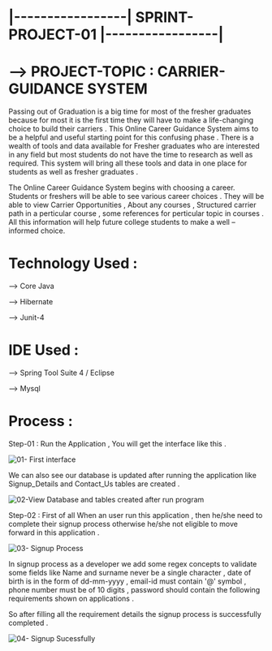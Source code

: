 # |-----------------| SPRINT-PROJECT-01 |-----------------|

# --> PROJECT-TOPIC : CARRIER-GUIDANCE SYSTEM

Passing out of Graduation is a big time for most of the fresher graduates because for most it is the first time they will have to make a life-changing choice to build their carriers . This Online Career Guidance System aims to be a helpful and useful starting point for this confusing phase . There is a wealth of tools and data available for Fresher graduates who are interested in any field but most students do not have the time to research as well as required. This system will bring all these tools and data in one place for students as well as fresher graduates .

The Online Career Guidance System begins with choosing a career. Students or freshers will be able to see various career choices . They will be able to view Carrier Opportunities , About any courses , Structured carrier path in a perticular course , some references for perticular topic in courses .  All this information will help future college students to make a well – informed choice.

# Technology Used : 
--> Core Java

--> Hibernate

--> Junit-4

# IDE Used : 
--> Spring Tool Suite 4 / Eclipse

--> Mysql

# Process :

Step-01 : Run the Application , You will get the interface like this .

![01- First interface](https://user-images.githubusercontent.com/108928939/196245857-5af0821b-7d37-444d-a81d-9272936eaddd.png)

  We can also see our database is updated after running the application like Signup_Details and Contact_Us tables are created .
  
![02-View Database and tables created after run program](https://user-images.githubusercontent.com/108928939/196247282-9e052e76-7e63-4768-9139-61a6cd11a464.png)

Step-02 : First of all When an user run this application , then he/she need to complete their signup process otherwise he/she not eligible to move forward in this application .

![03- Signup Process](https://user-images.githubusercontent.com/108928939/196334706-8c75eb2f-959f-45c7-b0d3-3b677f70872c.png)

  In signup process as a developer we add some regex concepts to validate some fields like Name and surname never be a single character , date of birth is in the form of dd-mm-yyyy , email-id must contain '@' symbol , phone number must be of 10 digits , password should contain the following requirements shown on applications .

So after filling all the requirement details the signup process is successfully completed .
  
![04- Signup Sucessfully](https://user-images.githubusercontent.com/108928939/196335402-35b11bf2-5dcb-4c19-8928-ca035fec8dce.png)











